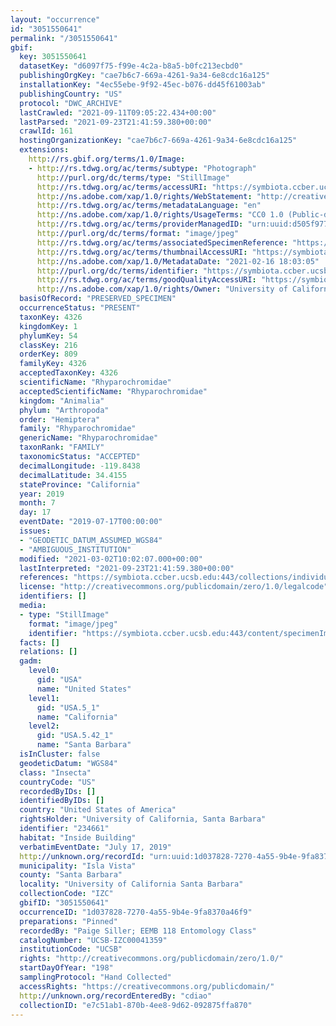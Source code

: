 ```yaml
---
layout: "occurrence"
id: "3051550641"
permalink: "/3051550641"
gbif:
  key: 3051550641
  datasetKey: "d6097f75-f99e-4c2a-b8a5-b0fc213ecbd0"
  publishingOrgKey: "cae7b6c7-669a-4261-9a34-6e8cdc16a125"
  installationKey: "4ec55ebe-9f92-45ec-b076-dd45f61003ab"
  publishingCountry: "US"
  protocol: "DWC_ARCHIVE"
  lastCrawled: "2021-09-11T09:05:22.434+00:00"
  lastParsed: "2021-09-23T21:41:59.380+00:00"
  crawlId: 161
  hostingOrganizationKey: "cae7b6c7-669a-4261-9a34-6e8cdc16a125"
  extensions:
    http://rs.gbif.org/terms/1.0/Image:
    - http://rs.tdwg.org/ac/terms/subtype: "Photograph"
      http://purl.org/dc/terms/type: "StillImage"
      http://rs.tdwg.org/ac/terms/accessURI: "https://symbiota.ccber.ucsb.edu:443/content/specimenImages/UCSB_IZC/UCSB-IZC00041/UCSB-IZC00041359_lg.jpg"
      http://ns.adobe.com/xap/1.0/rights/WebStatement: "http://creativecommons.org/publicdomain/zero/1.0/"
      http://rs.tdwg.org/ac/terms/metadataLanguage: "en"
      http://ns.adobe.com/xap/1.0/rights/UsageTerms: "CC0 1.0 (Public-domain)"
      http://rs.tdwg.org/ac/terms/providerManagedID: "urn:uuid:d505f977-c307-4dcc-8781-984225ddf597"
      http://purl.org/dc/terms/format: "image/jpeg"
      http://rs.tdwg.org/ac/terms/associatedSpecimenReference: "https://symbiota.ccber.ucsb.edu:443/collections/individual/index.php?occid=234661"
      http://rs.tdwg.org/ac/terms/thumbnailAccessURI: "https://symbiota.ccber.ucsb.edu:443/content/specimenImages/UCSB_IZC/UCSB-IZC00041/UCSB-IZC00041359_tn.jpg"
      http://ns.adobe.com/xap/1.0/MetadataDate: "2021-02-16 18:03:05"
      http://purl.org/dc/terms/identifier: "https://symbiota.ccber.ucsb.edu:443/content/specimenImages/UCSB_IZC/UCSB-IZC00041/UCSB-IZC00041359_lg.jpg"
      http://rs.tdwg.org/ac/terms/goodQualityAccessURI: "https://symbiota.ccber.ucsb.edu:443/content/specimenImages/UCSB_IZC/UCSB-IZC00041/UCSB-IZC00041359.jpg"
      http://ns.adobe.com/xap/1.0/rights/Owner: "University of California, Santa Barbara"
  basisOfRecord: "PRESERVED_SPECIMEN"
  occurrenceStatus: "PRESENT"
  taxonKey: 4326
  kingdomKey: 1
  phylumKey: 54
  classKey: 216
  orderKey: 809
  familyKey: 4326
  acceptedTaxonKey: 4326
  scientificName: "Rhyparochromidae"
  acceptedScientificName: "Rhyparochromidae"
  kingdom: "Animalia"
  phylum: "Arthropoda"
  order: "Hemiptera"
  family: "Rhyparochromidae"
  genericName: "Rhyparochromidae"
  taxonRank: "FAMILY"
  taxonomicStatus: "ACCEPTED"
  decimalLongitude: -119.8438
  decimalLatitude: 34.4155
  stateProvince: "California"
  year: 2019
  month: 7
  day: 17
  eventDate: "2019-07-17T00:00:00"
  issues:
  - "GEODETIC_DATUM_ASSUMED_WGS84"
  - "AMBIGUOUS_INSTITUTION"
  modified: "2021-03-02T10:02:07.000+00:00"
  lastInterpreted: "2021-09-23T21:41:59.380+00:00"
  references: "https://symbiota.ccber.ucsb.edu:443/collections/individual/index.php?occid=234661"
  license: "http://creativecommons.org/publicdomain/zero/1.0/legalcode"
  identifiers: []
  media:
  - type: "StillImage"
    format: "image/jpeg"
    identifier: "https://symbiota.ccber.ucsb.edu:443/content/specimenImages/UCSB_IZC/UCSB-IZC00041/UCSB-IZC00041359_lg.jpg"
  facts: []
  relations: []
  gadm:
    level0:
      gid: "USA"
      name: "United States"
    level1:
      gid: "USA.5_1"
      name: "California"
    level2:
      gid: "USA.5.42_1"
      name: "Santa Barbara"
  isInCluster: false
  geodeticDatum: "WGS84"
  class: "Insecta"
  countryCode: "US"
  recordedByIDs: []
  identifiedByIDs: []
  country: "United States of America"
  rightsHolder: "University of California, Santa Barbara"
  identifier: "234661"
  habitat: "Inside Building"
  verbatimEventDate: "July 17, 2019"
  http://unknown.org/recordId: "urn:uuid:1d037828-7270-4a55-9b4e-9fa8370a46f9"
  municipality: "Isla Vista"
  county: "Santa Barbara"
  locality: "University of California Santa Barbara"
  collectionCode: "IZC"
  gbifID: "3051550641"
  occurrenceID: "1d037828-7270-4a55-9b4e-9fa8370a46f9"
  preparations: "Pinned"
  recordedBy: "Paige Siller; EEMB 118 Entomology Class"
  catalogNumber: "UCSB-IZC00041359"
  institutionCode: "UCSB"
  rights: "http://creativecommons.org/publicdomain/zero/1.0/"
  startDayOfYear: "198"
  samplingProtocol: "Hand Collected"
  accessRights: "https://creativecommons.org/publicdomain/"
  http://unknown.org/recordEnteredBy: "cdiao"
  collectionID: "e7c51ab1-870b-4ee8-9d62-092875ffa870"
---
```

